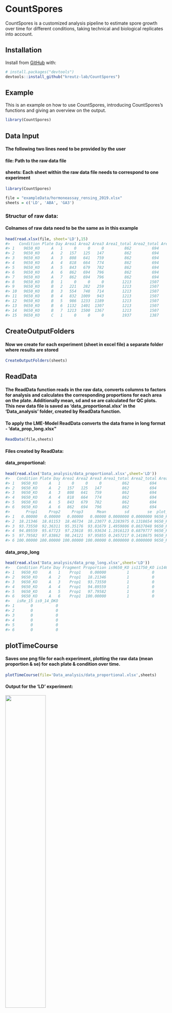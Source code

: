 
<!-- README.md is generated from README.Rmd. Please edit that file -->

# CountSpores

<!-- badges: start -->

<!-- badges: end -->

CountSpores is a customized analysis pipeline to estimate spore growth
over time for different conditions, taking technical and biological
replicates into account.

## Installation

Install from [GitHub](https://github.com/) with:

``` r
# install.packages("devtools")
devtools::install_github("kreutz-lab/CountSpores")
```

## Example

This is an example on how to use CountSpores, introducing CountSpores’s
functions and giving an overview on the
output.

``` r
library(CountSpores)
```

## Data Input

#### The following two lines need to be provided by the user

#### file: Path to the raw data file

#### sheets: Each sheet within the raw data file needs to correspond to one experiment

``` r
library(CountSpores)
```

``` r
file = "exampleData/hormoneassay_rensing_2019.xlsx"
sheets = c('LD', 'ABA', 'GA3')
```

### Structur of raw data:

#### Colnames of raw data need to be the same as in this example

``` r
head(read.xlsx(file, sheet='LD'),15)
#>    Condition Plate Day Area1 Area2 Area3 Area1_total Area2_total Area3_total
#> 1    9650_KO     A   1     0     0     0         862         694         796
#> 2    9650_KO     A   2   157   125   147         862         694         796
#> 3    9650_KO     A   3   808   641   759         862         694         796
#> 4    9650_KO     A   4   818   664   774         862         694         796
#> 5    9650_KO     A   5   843   679   782         862         694         796
#> 6    9650_KO     A   6   862   694   796         862         694         796
#> 7    9650_KO     A   7   862   694   796         862         694         796
#> 8    9650_KO     B   1     0     0     0        1213        1507        1408
#> 9    9650_KO     B   2   221   282   259        1213        1507        1408
#> 10   9650_KO     B   3   554   748   714        1213        1507        1408
#> 11   9650_KO     B   4   832  1009   943        1213        1507        1408
#> 12   9650_KO     B   5   986  1233  1189        1213        1507        1408
#> 13   9650_KO     B   6  1132  1401  1307        1213        1507        1408
#> 14   9650_KO     B   7  1213  1500  1367        1213        1507        1408
#> 15   9650_KO     C   1     0     0     0        1937        1387        1428
```

## CreateOutputFolders

#### Now we create for each experiment (sheet in excel file) a separate folder where results are stored

``` r
CreateOutputFolders(sheets)
```

## ReadData

#### The ReadData function reads in the raw data, converts columns to factors for analysis and calculates the corresponding proportions for each area on the plate. Additionally mean, sd and se are calculated for QC plots. This new data file is saved as ‘data\_proportional.xlsx’ in the ‘Data\_analysis’ folder, created by ReadData function.

#### To apply the LME-Model ReadData converts the data frame in long format - ’data\_prop\_long.xlsx"

``` r
ReadData(file,sheets)
```

#### Files created by ReadData:

#### data\_proportional:

``` r
head(read.xlsx('Data_analysis/data_proportional.xlsx',sheet='LD'))
#>   Condition Plate Day Area1 Area2 Area3 Area1_total Area2_total Area3_total
#> 1   9650_KO     A   1     0     0     0         862         694         796
#> 2   9650_KO     A   2   157   125   147         862         694         796
#> 3   9650_KO     A   3   808   641   759         862         694         796
#> 4   9650_KO     A   4   818   664   774         862         694         796
#> 5   9650_KO     A   5   843   679   782         862         694         796
#> 6   9650_KO     A   6   862   694   796         862         694         796
#>       Prop1     Prop2     Prop3      Mean        sd        se  plot_ID
#> 1   0.00000   0.00000   0.00000   0.00000 0.0000000 0.0000000 9650_KOA
#> 2  18.21346  18.01153  18.46734  18.23077 0.2283975 0.1318654 9650_KOA
#> 3  93.73550  92.36311  95.35176  93.81679 1.4959806 0.8637048 9650_KOA
#> 4  94.89559  95.67723  97.23618  95.93634 1.1916123 0.6879777 9650_KOA
#> 5  97.79582  97.83862  98.24121  97.95855 0.2457217 0.1418675 9650_KOA
#> 6 100.00000 100.00000 100.00000 100.00000 0.0000000 0.0000000 9650_KOA
```

#### data\_prop\_long

``` r
head(read.xlsx('Data_analysis/data_prop_long.xlsx',sheet='LD'))
#>   Condition Plate Day Fragment Proportion is9650_KO is11750_KO is14620_KO
#> 1   9650_KO     A   1    Prop1    0.00000         1          0          0
#> 2   9650_KO     A   2    Prop1   18.21346         1          0          0
#> 3   9650_KO     A   3    Prop1   93.73550         1          0          0
#> 4   9650_KO     A   4    Prop1   94.89559         1          0          0
#> 5   9650_KO     A   5    Prop1   97.79582         1          0          0
#> 6   9650_KO     A   6    Prop1  100.00000         1          0          0
#>   isRe_15 is9_14_DKO
#> 1       0          0
#> 2       0          0
#> 3       0          0
#> 4       0          0
#> 5       0          0
#> 6       0          0
```

## plotTimeCourse

#### Saves one png file for each experiment, plotting the raw data (mean proportion & se) for each plate & condition over time.

``` r
plotTimeCourse(file='Data_analysis/data_proportional.xlsx',sheets)
```

#### Output for the ‘LD’ experiment:

<img src="LD/LD_timecourse.png" width="50%" />

## plotMeanSE

#### Saves one png file for each experiment, plotting the raw data (se over mean proportion) for each condition.

``` r
plotMeanSE(file='Data_analysis/data_proportional.xlsx',sheets)
```

#### Output for the ‘LD’ experiment:

<img src="LD/LD_mean_se.png" width="50%" />

## runANOVA

#### Applies LME-Models and runs ANOVA for each experiment separately and returns results.

#### ANOVA.txt: Complete collection of all results

#### RandomEffectSummary.xlsx: Summarized results for RandomEffects and ANOVA\_summary

``` r
runANOVA(file='Data_analysis/data_prop_long.xlsx', sheets)
```

#### ANOVA.txt for ‘LD’ experiment:

``` r
complete_results = read.csv('LD/ANOVA.txt')
head(complete_results,30)
#>                                                  X....Results.for.LD.....
#> 1                                   ------------------------------------ 
#> 2                                       *** Take 9650_KO as intercept ***
#> 3    Linear mixed model fit by REML. t-tests use Satterthwaite's method [
#> 4                                                        lmerModLmerTest]
#> 5                                                        Formula: formula
#> 6                                                              Data: dat1
#> 7                                     REML criterion at convergence: 1802
#> 8                                                      Scaled residuals: 
#> 9                                    Min      1Q  Median      3Q     Max 
#> 10                               -3.5229 -0.5204  0.0428  0.4607  4.0436 
#> 11                                                        Random effects:
#> 12                         Groups           Name        Variance Std.Dev.
#> 13                         Plate:is11750_KO (Intercept) 149.51   12.228  
#> 14                         Plate:is14620_KO (Intercept)  32.10    5.666  
#> 15                         Plate:isRe_15    (Intercept)  39.32    6.270  
#> 16                         Plate:is9_14_DKO (Intercept)  14.15    3.761  
#> 17                         Residual                      55.38    7.442  
#> 18                                                     Number of obs: 279
#> 19                                                              groups:  
#> 20                                                       Plate:is11750_KO
#> 21                                                    6; Plate:is14620_KO
#> 22                                                       6; Plate:isRe_15
#> 23                                                    6; Plate:is9_14_DKO
#> 24                                                                      6
#> 25                                                         Fixed effects:
#> 26                    Estimate Std. Error         df t value Pr(>|t|)    
#> 27 (Intercept)       2.122e-12  9.193e+00  6.640e+00   0.000 1.000000    
#> 28 Day2              1.780e+01  3.508e+00  2.356e+02   5.074  7.9e-07 ***
#> 29 Day3              5.583e+01  3.508e+00  2.356e+02  15.913  < 2e-16 ***
#> 30 Day4              7.396e+01  3.508e+00  2.356e+02  21.081  < 2e-16 ***
```

#### Time specific effects on the proportion of sprouted spores in each condition - again for the ‘LD’ experiment:

``` r
time_effects = read.xlsx('LD/RandomEffectSummary.xlsx', sheet='Random_Effects')
head(time_effects, 20)
#>                  Analyzing.data.in.sheet.LD                X2                X3
#> 1   Testing the difference for time point 2              <NA>              <NA>
#> 2                     Estimated difference:              <NA>              <NA>
#> 3                                                   is9650_KO        is11750_KO
#> 4                                 is9650_KO              <NA>  2.11197413907851
#> 5                                is11750_KO -2.11197413907851              <NA>
#> 6                                is14620_KO -5.21525557727255 -3.10328143818912
#> 7                                   isRe_15  6.76340847588833  8.87538261497447
#> 8                                is9_14_DKO  -11.797631212549 -9.68565707346951
#> 9                      Standard Error (SE):              <NA>              <NA>
#> 10                                                  is9650_KO        is11750_KO
#> 11                                is9650_KO              <NA>  11.6380189351184
#> 12                               is11750_KO  11.6380189351184              <NA>
#> 13                               is14620_KO  6.03993171752201  7.82881799561647
#> 14                                  isRe_15   6.3551964764786  11.2034608361025
#> 15                               is9_14_DKO  5.19986901729227  7.60748577398648
#> 16                                p-values:              <NA>              <NA>
#> 17                                                  is9650_KO        is11750_KO
#> 18                                is9650_KO              <NA> 0.867515001811828
#> 19                               is11750_KO 0.867515001811828              <NA>
#> 20                               is14620_KO 0.428570939051919 0.715197159129098
#>                   X4                 X5                 X6
#> 1               <NA>               <NA>               <NA>
#> 2               <NA>               <NA>               <NA>
#> 3         is14620_KO            isRe_15         is9_14_DKO
#> 4   5.21525557727255  -6.76340847588833    11.797631212549
#> 5   3.10328143818912  -8.87538261497447   9.68565707346951
#> 6               <NA>  -11.9786640531604   6.58237563527687
#> 7   11.9786640531604               <NA>   18.5610396884373
#> 8  -6.58237563527687  -18.5610396884373               <NA>
#> 9               <NA>               <NA>               <NA>
#> 10        is14620_KO            isRe_15         is9_14_DKO
#> 11  6.03993171752201    6.3551964764786   5.19986901729227
#> 12  7.82881799561647   11.2034608361025   7.60748577398648
#> 13              <NA>   4.64952256020348   3.77556652738701
#> 14  4.64952256020348               <NA>   5.24902933098603
#> 15  3.77556652738701   5.24902933098603               <NA>
#> 16              <NA>               <NA>               <NA>
#> 17        is14620_KO            isRe_15         is9_14_DKO
#> 18 0.428570939051919  0.344732091991886 0.0564987420884185
#> 19 0.715197159129098   0.48698147535383  0.278210418087219
#> 20              <NA> 0.0271367510554658 0.0947546643923612
```

#### ANOVA summary for effect on all time points - again for the ‘LD’ experiment:

``` r
overall_effects = read.xlsx('LD/RandomEffectSummary.xlsx', sheet='ANOVA_summary')
overall_effects
#>                   Analyzing.data.in.sheet.LD                 X2
#> 1 Testing for an impact on ALL time points:                <NA>
#> 2                        p-values for ANOVA:               <NA>
#> 3                                                     is9650_KO
#> 4                                  is9650_KO               <NA>
#> 5                                 is11750_KO    0.2350868787843
#> 6                                 is14620_KO  0.164031568339199
#> 7                                    isRe_15 0.0645828063751616
#> 8                                 is9_14_DKO 0.0235637579685602
#>                    X3                  X4                  X5
#> 1                <NA>                <NA>                <NA>
#> 2                <NA>                <NA>                <NA>
#> 3          is11750_KO          is14620_KO             isRe_15
#> 4     0.2350868787843   0.164031568339199  0.0645828063751616
#> 5                <NA>  0.0173951386063154   0.587394981481784
#> 6  0.0173951386063154                <NA> 0.00822044976838394
#> 7   0.587394981481784 0.00822044976838394                <NA>
#> 8 0.00282105187320465   0.170459821052227 0.00220678479197313
#>                    X6
#> 1                <NA>
#> 2                <NA>
#> 3          is9_14_DKO
#> 4  0.0235637579685602
#> 5 0.00282105187320465
#> 6   0.170459821052227
#> 7 0.00220678479197313
#> 8                <NA>
```

## Example code for complete analysis:

``` r
library(CountSpores)

file = "exampleData/hormoneassay_rensing_2019.xlsx"
sheets = c('LD', 'ABA', 'GA3')

CreateOutputFolders(sheets)

ReadData(file,sheets)

plotTimeCourse(file='Data_analysis/data_proportional.xlsx',sheets)

plotMeanSE(file='Data_analysis/data_proportional.xlsx',sheets)

runANOVA(file='Data_analysis/data_prop_long.xlsx', sheets)
```
